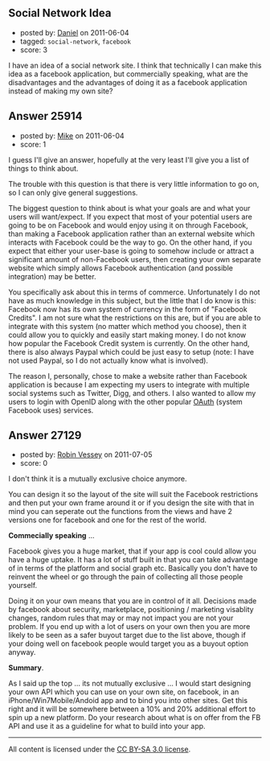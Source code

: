 ## Social Network Idea

- posted by: [Daniel](https://stackexchange.com/users/-1/10538-daniel) on 2011-06-04
- tagged: `social-network`, `facebook`
- score: 3

I have an idea of a social network site. I think that technically I can make this idea as a facebook application, but commercially speaking, what are the disadvantages and the advantages of doing it as a facebook application instead of making my own site?


## Answer 25914

- posted by: [Mike](https://stackexchange.com/users/-1/10720-mike) on 2011-06-04
- score: 1

<p>I guess I'll give an answer, hopefully at the very least I'll give you a list of things to think about.</p>

<p>The trouble with this question is that there is very little information to go on, so I can only give general suggestions.</p>

<p>The biggest question to think about is what your goals are and what your users will want/expect. If you expect that most of your potential users are going to be on Facebook and would enjoy using it on through Facebook, than making a Facebook application rather than an external website which interacts with Facebook could be the way to go. On the other hand, if you expect that either your user-base is going to somehow include or attract a significant amount of non-Facebook users, then creating your own separate website which simply allows Facebook authentication (and possible integration) may be better.</p>

<p>You specifically ask about this in terms of commerce. Unfortunately I do not have as much knowledge in this subject, but the little that I do know is this: Facebook now has its own system of currency in the form of "Facebook Credits". I am not sure what the restrictions on this are, but if you are able to integrate with this system (no matter which method you choose), then it could allow you to quickly and easily start making money. I do not know how popular the Facebook Credit system is currently. On the other hand, there is also always Paypal which could be just easy to setup (note: I have not used Paypal, so I do not actually know what is involved).</p>

<p>The reason I, personally, chose to make a website rather than Facebook application is because I am expecting my users to integrate with multiple social systems such as Twitter, Digg, and others. I also wanted to allow my users to login with OpenID along with the other popular <a href="http://oauth.net/" rel="nofollow">OAuth</a> (system Facebook uses) services.</p>



## Answer 27129

- posted by: [Robin Vessey](https://stackexchange.com/users/-1/984-robin-vessey) on 2011-07-05
- score: 0

I don't think it is a mutually exclusive choice anymore.

You can design it so the layout of the site will suit the Facebook restrictions and then put your own frame around it or if you design the site with that in mind you can seperate out the functions from the views and have 2 versions one for facebook and one for the rest of the world. 

**Commecially speaking** ...

Facebook gives you a huge market, that if your app is cool could allow you have a huge uptake. It has a lot of stuff built in that you can take advantage of in terms of the platform and social graph etc. Basically you don't have to reinvent the wheel or go through the pain of collecting all those people yourself.

Doing it on your own means that you are in control of it all. Decisions made by facebook about security, marketplace, positioning / marketing visablity changes, random rules that may or may not impact you are not your problem. If you end up with a lot of users on your own then you are more likely to be seen as a safer buyout target due to the list above, though if your doing well on facebook people would target you as a buyout option anyway.

**Summary**.

As I said up the top ... its not mutually exclusive ... I would start designing your own API which you can use on your own site, on facebook, in an iPhone/Win7Mobile/Andoid app and to bind you into other sites. Get this right and it will be somewhere between a 10% and 20% additional effort to spin up a new platform. Do your research about what is on offer from the FB API and use it as a guideline for what to build into your app. 



---

All content is licensed under the [CC BY-SA 3.0 license](https://creativecommons.org/licenses/by-sa/3.0/).
